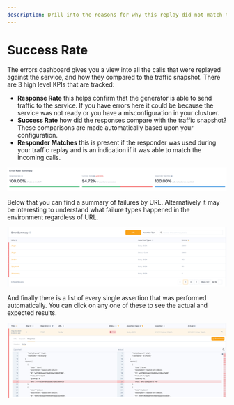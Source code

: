 ```yaml
---
description: Drill into the reasons for why this replay did not match the expected results.
---
```


# Success Rate

The errors dashboard gives you a view into all the calls that were replayed against the service, and how they compared to the traffic snapshot. There are 3 high level KPIs that are tracked:

* **Response Rate** this helps confirm that the generator is able to send traffic to the service. If you have errors here it could be because the service was not ready or you have a misconfiguration in your clustuer.
* **Success Rate** how did the responses compare with the traffic snapshot? These comparisons are made automatically based upon your configuration.
* **Responder Matches** this is present if the responder was used during your traffic replay and is an indication if it was able to match the incoming calls.

![](<../../.gitbook/assets/Screen Shot 2021-08-13 at 11.52.26 AM.png>)

Below that you can find a summary of failures by URL. Alternatively it may be interesting to understand what failure types happened in the environment regardless of URL.

![Errors by URL](<../../.gitbook/assets/Screen Shot 2021-08-13 at 11.52.46 AM.png>)

And finally there is a list of every single assertion that was performed automatically. You can click on any one of these to see the actual and expected results.

![Assertion with Side by Side Diff](<../../.gitbook/assets/Screen Shot 2021-08-13 at 11.53.15 AM.png>)
